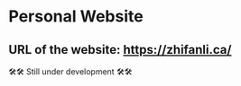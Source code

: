# Personal Website

## **URL of the website:** **<https://zhifanli.ca/>**

🛠🛠 Still under development 🛠🛠
